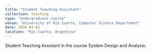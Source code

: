 ```yaml
---
title: "Student Teaching Assistant"
collection: teaching
type: "Undergraduate course"
venue: "University of Río Cuarto, Computer Science Department"
date: 2016-03-01
location: "Río Cuarto, Argentina"
---
```


Student Teaching Assistant in the course System Design and Analysis.
